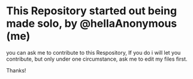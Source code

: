 # This Repository started out being made solo, by @hellaAnonymous (me)

you can ask me to contribute to this Respository, If you do i will let you contribute, but only under one circumstance, ask me to edit my files first.

Thanks!
